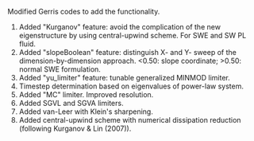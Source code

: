 Modified Gerris codes to add the functionality.

1. Added "Kurganov" feature: avoid the complication of the new eigenstructure by using central-upwind scheme. For SWE and SW PL fluid.
2. Added "slopeBoolean" feature: distinguish X- and Y- sweep of the dimension-by-dimension approach. <0.50: slope coordinate; >0.50: normal SWE formulation.
3. Added "yu_limiter" feature: tunable generalized MINMOD limiter.
4. Timestep determination based on eigenvalues of power-law system.
5. Added "MC" limiter. Improved resolution.
6. Added SGVL and SGVA limiters.
7. Added van-Leer with Klein's sharpening.
8. Added central-upwind scheme with numerical dissipation reduction (following Kurganov & Lin (2007)).
